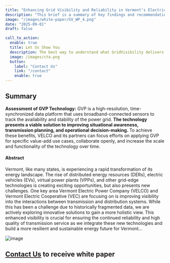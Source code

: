 ```yaml
---
title: "Enhancing Grid Visibility and Reliability in Vermont’s Electric Grid"
description: "This brief is a summary of key findings and recommendations from the evaluation of the GridVisibility Platform (GVP) "
image: "/images/white-paper/GV_WP_4.png"
date: "2025-09-01"
draft: false

call_to_action:
  enable: true
  title: Let Us Show You
  description: The best way to understand what GridVisibility delivers is to see it. Experience the impacts of high fidelity, low latency, and continuous distribution GridVisibility.
  image: /images/cta.png
  button:
    label: "Contact Us"
    link: "/contact"
    enable: true
---
```


## Summary

<b>Assessment of GVP Technology:</b> GVP is a high-resolution, time-synchronized data platform that uses broadband-connected sensors to track the availability and stability of the power grid. <b>The technology presents a viable solution to improving situational awareness, transmission planning, and operational decision-making.</b> To achieve these benefits, VELCO and its partners can focus efforts on applying GVP for specific value-add use cases, collaborate openly, and increase the scale and functionality of the technology over time.

#### Abstract

Vermont, like many states, is experiencing a rapid transformation of its energy landscape. The rise of distributed energy resources (DERs), electric vehicles (EVs), virtual power plants (VPPs), and other grid-edge technologies is creating exciting opportunities, but also presents new challenges. One key area Vermont Electric Power Company (VELCO) and Vermont Electric Cooperative (VEC) are focusing on is improving visibility into the interactions between transmission and distribution systems. While this has been a challenge due to historically fragmented data, we are actively exploring innovative solutions to gain a more holistic view. This enhanced visibility is crucial for ensuring the continued reliability and high quality of transmission service as we integrate these new technologies and build a more resilient and sustainable energy future for Vermont...

![image](/images/white-paper/GV_WP_4.png)

**[Contact Us](/contact) to receive white paper**
---
